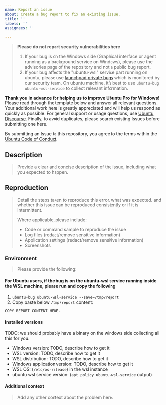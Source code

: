 ```yaml
---
name: Report an issue
about: Create a bug report to fix an existing issue.
title: ''
labels: ''
assignees: ''

---
```

>**Please do not report security vulnerabilities here**
>
> 1. If your bug is on the Windows side (Graphical interface or agent running as a background service on Windows), please use the advisories page of the repository and not a public bug report.
> 1. If your bug affects the "ubuntu-wsl" service part running on ubuntu, please use [launchpad private bugs](https://bugs.launchpad.net/ubuntu/+source/ubuntu-wsl-service/+filebug) which is monitored by our security team. On ubuntu machine, it’s best to use `ubuntu-bug ubuntu-wsl-service` to collect relevant information.

**Thank you in advance for helping us to improve Ubuntu Pro for Windows!**
Please read through the template below and answer all relevant questions. Your additional work here is greatly appreciated and will help us respond as quickly as possible. For general support or usage questions, use [Ubuntu Discourse](https://discourse.ubuntu.com/c/desktop/8). Finally, to avoid duplicates, please search existing Issues before submitting one here.

By submitting an Issue to this repository, you agree to the terms within the [Ubuntu Code of Conduct](https://ubuntu.com/community/code-of-conduct).

## Description

> Provide a clear and concise description of the issue, including what you expected to happen.

## Reproduction

> Detail the steps taken to reproduce this error, what was expected, and whether this issue can be reproduced consistently or if it is intermittent.
>
> Where applicable, please include:
>
> * Code or command sample to reproduce the issue
> * Log files (redact/remove sensitive information)
> * Application settings (redact/remove sensitive information)
> * Screenshots

### Environment

> Please provide the following:

#### For Ubuntu users, if the bug is on the ubuntu-wsl service running inside the WSL machine, please run and copy the following

1. `ubuntu-bug ubuntu-wsl-service --save=/tmp/report`
1. Copy paste below `/tmp/report` content:

```raw
COPY REPORT CONTENT HERE.
```

#### Installed versions

TODO: we should probably have a binary on the windows side collecting all this for you.

* Windows version: TODO, describe how to get it
* WSL version: TODO, describe how to get it
* WSL distribution: TODO, describe how to get it
* Windows application version:  TODO, describe how to get it
* WSL OS: (`/etc/os-release`) in the wsl instance
* ubuntu wsl service version: (`apt policy ubuntu-wsl-service` output)

#### Additional context

> Add any other context about the problem here.
